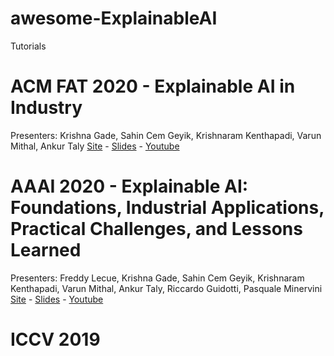# awesome-ExplainableAI

Tutorials

# ACM FAT 2020 - Explainable AI in Industry
Presenters: Krishna Gade, Sahin Cem Geyik, Krishnaram Kenthapadi, Varun Mithal, Ankur Taly 
[Site](https://sites.google.com/view/fat20-explainable-ai-tutorial) - [Slides](https://www.slideshare.net/KrishnaramKenthapadi/explainable-ai-in-industry-fat-2020-tutorial) - [Youtube](https://www.youtube.com/watch?v=lcN-XJSsd-c)

# AAAI 2020 - Explainable AI: Foundations, Industrial Applications, Practical Challenges, and Lessons Learned
Presenters: Freddy Lecue, Krishna Gade, Sahin Cem Geyik, Krishnaram Kenthapadi, Varun Mithal, Ankur Taly, Riccardo Guidotti, Pasquale Minervini
[Site](https://sites.google.com/view/fat20-explainable-ai-tutorial) - [Slides](https://www.slideshare.net/KrishnaramKenthapadi/explainable-ai-in-industry-fat-2020-tutorial) - [Youtube](https://www.youtube.com/watch?v=lcN-XJSsd-c)


# ICCV 2019
